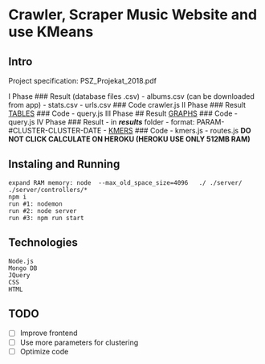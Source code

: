 # Crawler, Scraper Music Website and use KMeans

## Intro

Project specification: PSZ_Projekat_2018.pdf

I Phase
    ### Result (database files .csv)
    - albums.csv (can be downloaded from app)
    - stats.csv
    - urls.csv
    ### Code
    crawler.js
II Phase
    ### Result
    [TABLES](https://pszetf.herokuapp.com)
    ### Code
    - query.js
III Phase
    ## Result
    [GRAPHS](https://pszetf.herokuapp.com)
    ### Code
    - query.js
IV Phase
    ### Result
    - in ***results*** folder - format: PARAM-#CLUSTER-CLUSTER-DATE
    - [KMERS](https://pszetf.herokuapp.com/kmeans)
    ### Code
    - kmers.js
    - routes.js
**DO NOT CLICK CALCULATE ON HEROKU (HEROKU USE ONLY 512MB RAM)**

## Instaling and Running
```
expand RAM memory: node  --max_old_space_size=4096   ./ ./server/ ./server/controllers/*
npm i
run #1: nodemon
run #2: node server
run #3: npm run start
```

## Technologies
```
Node.js
Mongo DB
JQuery
CSS
HTML
```

## TODO
- [ ] Improve frontend
- [ ] Use more parameters for clustering
- [ ] Optimize code
